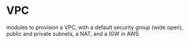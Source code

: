 # VPC
modules to provision a VPC, with a default security group (wide open), public and private subnets, a NAT, and a IGW in AWS
